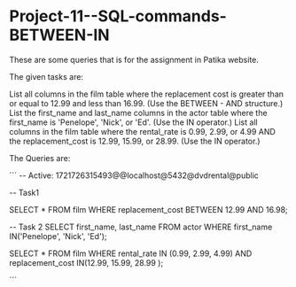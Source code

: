# Project-11--SQL-commands-BETWEEN-IN
These are some queries that is for the assignment in Patika website.

The given tasks are:

List all columns in the film table where the replacement cost is greater than or equal to 12.99 and less than 16.99. (Use the BETWEEN - AND structure.)
List the first_name and last_name columns in the actor table where the first_name is 'Penelope', 'Nick', or 'Ed'. (Use the IN operator.)
List all columns in the film table where the rental_rate is 0.99, 2.99, or 4.99 AND the replacement_cost is 12.99, 15.99, or 28.99. (Use the IN operator.)

The Queries are: 

´´´
-- Active: 1721726315493@@localhost@5432@dvdrental@public

-- Task1

SELECT *
FROM film
WHERE replacement_cost BETWEEN 12.99 AND 16.98;


-- Task 2
SELECT first_name, last_name
FROM actor
WHERE first_name IN('Penelope', 'Nick', 'Ed');



SELECT *
FROM film
WHERE rental_rate IN (0.99, 2.99, 4.99) AND replacement_cost IN(12.99, 15.99, 28.99 ); 

´´´